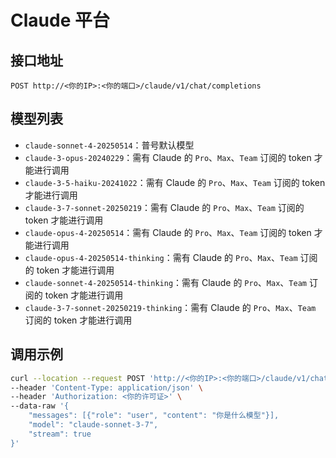 # Claude 平台

## 接口地址

```curl
POST http://<你的IP>:<你的端口>/claude/v1/chat/completions
```

## 模型列表

- `claude-sonnet-4-20250514`：普号默认模型
- `claude-3-opus-20240229`：需有 Claude 的 `Pro`、`Max`、`Team` 订阅的 token 才能进行调用
- `claude-3-5-haiku-20241022`：需有 Claude 的 `Pro`、`Max`、`Team` 订阅的 token 才能进行调用
- `claude-3-7-sonnet-20250219`：需有 Claude 的 `Pro`、`Max`、`Team` 订阅的 token 才能进行调用
- `claude-opus-4-20250514`：需有 Claude 的 `Pro`、`Max`、`Team` 订阅的 token 才能进行调用
- `claude-opus-4-20250514-thinking`：需有 Claude 的 `Pro`、`Max`、`Team` 订阅的 token 才能进行调用
- `claude-sonnet-4-20250514-thinking`：需有 Claude 的 `Pro`、`Max`、`Team` 订阅的 token 才能进行调用
- `claude-3-7-sonnet-20250219-thinking`：需有 Claude 的 `Pro`、`Max`、`Team` 订阅的 token 才能进行调用

## 调用示例

```bash
curl --location --request POST 'http://<你的IP>:<你的端口>/claude/v1/chat/completions' \
--header 'Content-Type: application/json' \
--header 'Authorization: <你的许可证>' \
--data-raw '{
    "messages": [{"role": "user", "content": "你是什么模型"}],
    "model": "claude-sonnet-3-7",
    "stream": true
}'
```
